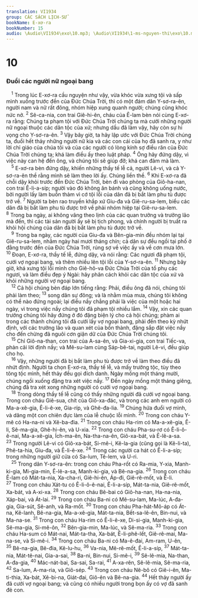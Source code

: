 ```yaml
---
translation: VI1934
group: CÁC SÁCH LỊCH-SỬ
bookName: E-xơ-ra 
bookNumber: 15
audio: \Audio\VI1934\exo\10.mp3; \Audio\VI1934\1-ms-nguyen-thi\exo\10.mp3
---
```


<div class="title"><h1>10</h1><h3>Đuổi các người nữ ngoại bang</h3></div>
<span class="verse exo_10_1"> <sup>1</sup> Trong lúc E-xơ-ra cầu nguyện như vậy, vừa khóc vừa xưng tội và sấp mình xuống trước đền của Đức Chúa Trời, thì có một đám dân Y-sơ-ra-ên, người nam và nữ rất đông, nhóm hiệp xung quanh người; chúng cũng khóc nức nở. </span>
<span class="verse exo_10_2"><sup>2</sup> Sê-ca-nia, con trai Giê-hi-ên, cháu của Ê-lam bèn nói cùng E-xơ-ra rằng: Chúng ta phạm tội với Đức Chúa Trời chúng ta mà cưới những người nữ ngoại thuộc các dân tộc của xứ; nhưng dầu đã làm vậy, hãy còn sự hi vọng cho Y-sơ-ra-ên. </span>
<span class="verse exo_10_3"><sup>3</sup> Vậy bây giờ, ta hãy lập ước với Đức Chúa Trời chúng ta, đuổi hết thảy những người nữ kia và các con cái của họ đã sanh ra, y như lời chỉ giáo của chúa tôi và của các người có lòng kính sợ điều răn của Đức Chúa Trời chúng ta; khá làm điều ấy theo luật pháp. </span>
<span class="verse exo_10_4"><sup>4</sup> Ông hãy đứng dậy, vì việc này can hệ đến ông, và chúng tôi sẽ giúp đỡ; khá can đảm mà làm. <br/></span>
<span class="verse exo_10_5"> <sup>5</sup> E-xơ-ra bèn đứng dậy, khiến những thầy tế lễ cả, người Lê-vi, và cả Y-sơ-ra-ên thề rằng mình sẽ làm theo lời ấy. Chúng liền thề. </span>
<span class="verse exo_10_6"><sup>6</sup> Khi E-xơ-ra đã chỗi dậy khỏi trước đền Đức Chúa Trời, bèn đi vào phòng của Giô-ha-nan, con trai Ê-li-a-síp; người vào đó không ăn bánh và cũng không uống nước, bởi người lấy làm buồn thảm vì cớ tội lỗi của dân đã bị bắt làm phu tù được trở về. </span>
<span class="verse exo_10_7"><sup>7</sup> Người ta bèn rao truyền khắp xứ Giu-đa và Giê-ru-sa-lem, biểu các dân đã bị bắt làm phu tù được trở về phải nhóm hiệp tại Giê-ru-sa-lem. </span>
<span class="verse exo_10_8"><sup>8</sup> Trong ba ngày, ai không vâng theo lịnh của các quan trưởng và trưởng lão mà đến, thì các tài sản người ấy sẽ bị tịch phong, và chính người bị truất ra khỏi hội chúng của dân đã bị bắt làm phu tù được trở về. <br/></span>
<span class="verse exo_10_9"> <sup>9</sup> Trong ba ngày, các người của Giu-đa và Bên-gia-min đều nhóm lại tại Giê-ru-sa-lem, nhằm ngày hai mươi tháng chín; cả dân sự đều ngồi tại phố ở đằng trước đền của Đức Chúa Trời, rúng sợ về việc ấy và về cơn mưa lớn. </span>
<span class="verse exo_10_10"><sup>10</sup> Đoạn, E-xơ-ra, thầy tế lễ, đứng dậy, và nói rằng: Các ngươi đã phạm tội, cưới vợ ngoại bang, và thêm nhiều lên tội lỗi của Y-sơ-ra-ên. </span>
<span class="verse exo_10_11"><sup>11</sup> Nhưng bây giờ, khá xưng tội lỗi mình cho Giê-hô-va Đức Chúa Trời của tổ phụ các ngươi, và làm điều đẹp ý Ngài: hãy phân cách khỏi các dân tộc của xứ và khỏi những người vợ ngoại bang. <br/></span>
<span class="verse exo_10_12"> <sup>12</sup> Cả hội chúng bèn đáp lớn tiếng rằng: Phải, điều ông đã nói, chúng tôi phải làm theo; </span>
<span class="verse exo_10_13"><sup>13</sup> song dân sự đông; và là nhằm mùa mưa, chúng tôi không có thể nào đứng ngoài; lại điều nầy chẳng phải là việc của một hoặc hai ngày, vì trong việc nầy chúng tôi đã phạm tội nhiều lắm. </span>
<span class="verse exo_10_14"><sup>14</sup> Vậy, xin các quan trưởng chúng tôi hãy đứng ở đó đặng biện lý cho cả hội chúng; phàm ai trong các thành chúng tôi đã cưới lấy vợ ngoại bang, phải đến theo kỳ nhứt định, với các trưởng lão và quan xét của bổn thành, đặng sắp đặt việc nầy cho đến chừng đã nguôi cơn giận dữ của Đức Chúa Trời chúng tôi. <br/></span>
<span class="verse exo_10_15"> <sup>15</sup> Chỉ Giô-na-than, con trai của A-sa-ên, và Gia-xi-gia, con trai Tiếc-va, phản cãi lời định nầy; và Mê-su-lam cùng Sáp-bê-tai, người Lê-vi, đều giúp cho họ. <br/></span>
<span class="verse exo_10_16"> <sup>16</sup> Vậy, những người đã bị bắt làm phu tù được trở về làm theo điều đã nhứt định. Người ta chọn E-xơ-ra, thầy tế lễ, và mấy trưởng tộc, tùy theo tông tộc mình, hết thảy đều gọi đích danh. Ngày mồng một tháng mười, chúng ngồi xuống đặng tra xét việc nầy. </span>
<span class="verse exo_10_17"><sup>17</sup> Đến ngày mồng một tháng giêng, chúng đã tra xét xong những người có cưới vợ ngoại bang. <br/></span>
<span class="verse exo_10_18"> <sup>18</sup> Trong dòng thầy tế lễ cũng có thấy những người đã cưới vợ ngoại bang. Trong con cháu Giê-sua, chít của Giô-xa-đác, và trong các anh em người có Ma-a-xê-gia, Ê-li-ê-xe, Gia-ríp, và Ghê-đa-lia. </span>
<span class="verse exo_10_19"><sup>19</sup> Chúng hứa đuổi vợ mình, và dâng một con chiên đực làm của lễ chuộc lỗi mình. </span>
<span class="verse exo_10_20"><sup>20</sup> Trong con cháu Y-mê có Ha-na-ni và Xê-ba-đia. </span>
<span class="verse exo_10_21"><sup>21</sup> Trong con cháu Ha-rim có Ma-a-xê-gia, Ê-li, Sê-ma-gia, Ghê-hi-ên, và U-xia. </span>
<span class="verse exo_10_22"><sup>22</sup> Trong con cháu Pha-su-rơ có Ê-li-ô-ê-nai, Ma-a-xê-gia, Ích-ma-ên, Na-tha-na-ên, Giô-xa-bát, và Ê-lê-a-sa. </span>
<span class="verse exo_10_23"><sup>23</sup> Trong người Lê-vi có Giô-xa-bát, Si-mê-i, Kê-la-gia (cũng gọi là Kê-li-ta), Phê-ta-hia, Giu-đa, và Ê-li-ê-xe. </span>
<span class="verse exo_10_24"><sup>24</sup> Trong các người ca hát có Ê-li-a-síp; trong những người giữ cửa có Sa-lum, Tê-lem, và U-ri. <br/></span>
<span class="verse exo_10_25"> <sup>25</sup> Trong dân Y-sơ-ra-ên: trong con cháu Pha-rốt có Ra-mia, Y-xia, Manh-ki-gia, Mi-gia-min, Ê-lê-a-sa, Manh-ki-gia, và Bê-na-gia. </span>
<span class="verse exo_10_26"><sup>26</sup> Trong con cháu Ê-lam có Mát-ta-nia, Xa-cha-ri, Giê-hi-ên, Áp-đi, Giê-rê-mốt, và Ê-li. </span>
<span class="verse exo_10_27"><sup>27</sup> Trong con cháu Xát-tu có Ê-li-ô-ê-nai, Ê-li-a-síp, Mát-ta-nia, Giê-rê-mốt, Xa-bát, và A-xi-xa. </span>
<span class="verse exo_10_28"><sup>28</sup> Trong con cháu Bê-bai có Giô-ha-nan, Ha-na-nia, Xáp-bai, và Át-lai. </span>
<span class="verse exo_10_29"><sup>29</sup> Trong con cháu Ba-ni có Mê-su-lam, Ma-lúc, A-đa-gia, Gia-sút, Sê-anh, và Ra-mốt. </span>
<span class="verse exo_10_30"><sup>30</sup> Trong con cháu Pha-hát-Mô-áp có Át-na, Kê-lanh, Bê-na-gia, Ma-a-xê-gia, Mát-ta-nia, Bết-sa-lê-ên, Bin-nui, và Ma-na-se. </span>
<span class="verse exo_10_31"><sup>31</sup> Trong con cháu Ha-rim có Ê-li-ê-xe, Di-si-gia, Manh-ki-gia, Sê-ma-gia, Si-mê-ôn, </span>
<span class="verse exo_10_32"><sup>32</sup> Bên-gia-min, Ma-lúc, và Sê-ma-ria. </span>
<span class="verse exo_10_33"><sup>33</sup> Trong con cháu Ha-sum có Mát-nai, Mát-ta-tha, Xa-bát, Ê-li-phê-lết, Giê-rê-mai, Ma-na-se, và Si-mê-i. </span>
<span class="verse exo_10_34"><sup>34</sup> Trong con cháu Ba-ni có Ma-ê-đai, Am-ram, U-ên, </span>
<span class="verse exo_10_35"><sup>35</sup> Bê-na-gia, Bê-đia, Kê-lu-hu, </span>
<span class="verse exo_10_36"><sup>36</sup> Va-nia, Mê-rê-mốt, Ê-li-a-síp, </span>
<span class="verse exo_10_37"><sup>37</sup> Mát-ta-nia, Mát-tê-nai, Gia-a-sai, </span>
<span class="verse exo_10_38"><sup>38</sup> Ba-ni, Bin-nui, Si-mê-i, </span>
<span class="verse exo_10_39"><sup>39</sup> Sê-lê-mia, Na-than, A-đa-gia, </span>
<span class="verse exo_10_40"><sup>40</sup> Mác-nát-bai, Sa-sai, Sa-rai, </span>
<span class="verse exo_10_41"><sup>41</sup> A-xa-rên, Sê-lê-mia, Sê-ma-ria, </span>
<span class="verse exo_10_42"><sup>42</sup> Sa-lum, A-ma-ria, và Giô-sép. </span>
<span class="verse exo_10_43"><sup>43</sup> Trong con cháu Nê-bô có Giê-i-ên, Ma-ti-thia, Xa-bát, Xê-bi-na, Giát-đai, Giô-ên và Bê-na-gia. </span>
<span class="verse exo_10_44"><sup>44</sup> Hết thảy người ấy đã cưới vợ ngoại bang; và cũng có nhiều người trong bọn ấy có vợ đã sanh đẻ con. <br/>  <br/></span>
